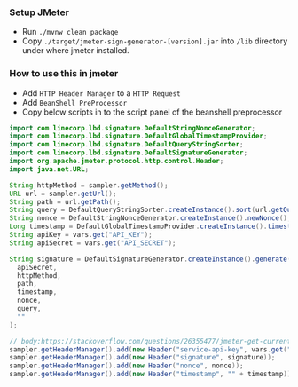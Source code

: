 ### Setup JMeter
* Run `./mvnw clean package`
* Copy `./target/jmeter-sign-generator-[version].jar` into `/lib` directory under where jmeter installed.

### How to use this in jmeter
* Add `HTTP Header Manager` to a `HTTP Request`
* Add `BeanShell PreProcessor`
* Copy below scripts in to the script panel of the beanshell preprocessor
```java
import com.linecorp.lbd.signature.DefaultStringNonceGenerator;
import com.linecorp.lbd.signature.DefaultGlobalTimestampProvider;
import com.linecorp.lbd.signature.DefaultQueryStringSorter;
import com.linecorp.lbd.signature.DefaultSignatureGenerator;
import org.apache.jmeter.protocol.http.control.Header;
import java.net.URL;

String httpMethod = sampler.getMethod();
URL url = sampler.getUrl();
String path = url.getPath();
String query = DefaultQueryStringSorter.createInstance().sort(url.getQuery());
String nonce = DefaultStringNonceGenerator.createInstance().newNonce();
Long timestamp = DefaultGlobalTimestampProvider.createInstance().timestamp();
String apiKey = vars.get("API_KEY");
String apiSecret = vars.get("API_SECRET");

String signature = DefaultSignatureGenerator.createInstance().generate(
  apiSecret,
  httpMethod,
  path,
  timestamp,
  nonce,
  query,
  ""
);

// body:https://stackoverflow.com/questions/26355477/jmeter-get-current-http-sampler-body-data-from-beanshell-preprocessor
sampler.getHeaderManager().add(new Header("service-api-key", vars.get("API_KEY")));
sampler.getHeaderManager().add(new Header("signature", signature));
sampler.getHeaderManager().add(new Header("nonce", nonce));
sampler.getHeaderManager().add(new Header("timestamp", "" + timestamp));
```
